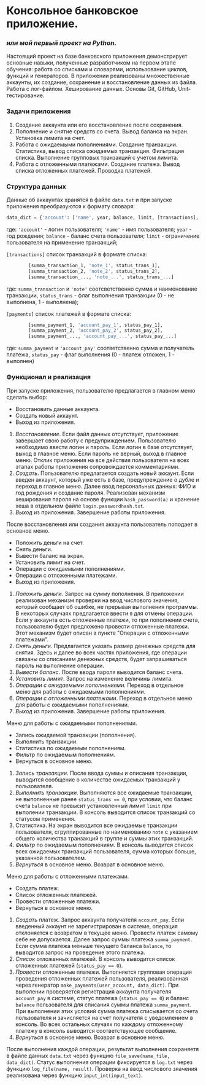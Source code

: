 # Консольное банковское приложение.
### _или мой первый проект на Python._  

Настоящий проект на базе банковского приложения демонстрирует основные навыки, полученные 
разработчиком на первом этапе обучения: работа  со списками и словарями, 
использование циклов, функций и генераторов. 
В приложении реализованы множественные аккаунты, их создание, сохранение
и восстановление данных из файла. Работа с лог-файлом. Хеширование данных. 
Основы Git, GitHub, Unit-тестирование.

### Задачи приложения
1. Создание аккаунта или его восстановление после сохранения.
2. Пополнение и снятие средств со счета. Вывод баланса на экран. Установка лимита на счет.
3. Работа с ожидаемыми пополнениями. Создание транзакции. Статистика, вывод списка ожидаемых транзакция. Фильтрация списка. Выполнение групповых транзакций с учетом лимита.
4. Работа с отложенными платежами. Создание платежа. Вывод списка отложенных платежей. Проводка платежей.

### Структура данных
Данные об аккаунтах хранятся в файле `data.txt` и при запуске приложения
преобразуются к формату словаря:

```python
data_dict = {'account': ['name', year, balance, limit, [transactions], [payments]]}
```
где: `'account'` - логин пользователя; `'name'` - имя пользователя; `year` - год рождения;
`balance` - баланс счета пользователя; `limit` - ограничение пользователя на применение транзакций; 

`[transactions]` список транзакций в формате списка:
```python
        [summa_transaction_1, 'note_1', status_trans_1],
        [summa_transaction_2, 'note_2', status_trans_2],
        [summa_transaction_..., 'note_...', status_trans_...]
```
где: `summa_transaction` и `'note'` соотсветственно сумма и наименование транзакции,
`status_trans` - флаг выполнения транзакции (0 - не выполнена, 1 - выполнена);

`[payments]` список платежей в формате списка:
```python
        [summa_payment_1, 'account_pay_1', status_pay_1],
        [summa_payment_2, 'account_pay_2', status_pay_2],
        [summa_payment_..., 'account_pay_...', status_pay_...]
```
где: `summa_payment` и `'account_pay'` соответственно сумма и получатель платежа, 
`status_pay` - флаг выполнения (0 - платеж отложен, 1 - выполнен)

### Функционал и реализация
При запуске приложения, пользователю предлагается в главном меню сделать выбор:
- Восстановить данные аккаунта.
- Создать новый аккаунт. 
- Выход из приложения.

1. _Восстановление_. Если файл данных отсутствует, приложение завершает свою работу 
с предуприждением. Пользователю необходимо ввести логин и пароль.
Если логин в базе отсутствует, выход в главное меню. Если пароль не верный, выход в главное меню. 
Отклик приложения на все действия пользователя на всех этапах работы приложения сопровождается комментариями.
2. _Создать_. Пользователю предлагается создать новый аккаунт. Если введен аккаунт, который уже есть в базе, 
предупреждение о дубле и переход в главное меню. Далее ввод персональных данных: ФИО и год рождения и создание пароля. 
Реализован механизм хеширования пароля на основе функции `hash_password(a)` и хранение хеша в отдельном файле 
`login.passwordhash.txt`.
3. _Выход_ из приложения. Завершение работы приложения.

После восстановления или создания аккаунта пользователь поподает в основное меню. 
- Положить деньги на счет.
- Снять деньги.
- Вывести баланс на экран.
- Установить лимит на счет.
- Операции с ожидаемыми пополнениями.
- Операции с отложенными платежами.
- Выход из приложения.

1. _Положить деньги_. Запрос на сумму пополнения. В приложении реализован механизм проверки 
на ввод числового значения, который сообщает об ошибке, не прерывая выполнения программы. 
В некоторых случаях предлагается ввести `0` для отмены операции. Если у аккаунта есть отложенные платежи, то 
при пополнении счета, пользователю будет предложено провести отложенные платежи.
Этот механизм будет описан в пункте "Операции с отложенными платежами".
2. _Снять деньги_. Предлагается указать размер денежных средств для снятия. 
Здесь и далее во всех частях приложения, где операции связаны со списанием денежных средств, 
будет запрашиваться пароль на выполнение операции.
3. _Вывести баланс_. После ввода пароля выводится баланс счета.
4. _Установить лимит_. Запрос на изменение величины лимита.
5. _Операции с ожидаемыми пополнениями_. Переход в отдельное меню для работы с ожидаемыми пополнениями.
6. _Операции с отложенными платежами_. Переход в отдельное меню для работы с ожидаемыми пополнениями.
7. _Выход_ из приложения. Завершение работы приложения.

Меню для работы с ожидаемыми пополнениями.
- Запись ожидаемой транзакции (пополнения).
- Выполнить транзакции.
- Статистика по ожидаемым пополнениям.
- Фильтр по ожидаемым пополнениям.
- Вернуться в основное меню.

1. _Запись транзакции_. После ввода суммы и описания транзакции, выводится сообщение о количестве ожидаемых
транзакций у пользователя.
2. _Выполнить транзакции_. Выполняются все ожидаемые транзакции, не выполненные ранее
`status_trans == 0`, при условии, что баланс счета `balance` не превысит установленный лимит 
`limit` при выполении транзакции. В консоль выводится список транзакций со статусом применения.
3. Статистика. На экран выводится все ожидаемые транзакции пользователя, 
сгруппированные по наименованию `note` с указанием общего количества транзакций 
в группе и суммы этих транзакций.
4. _Фильтр_ по ожидаемым пополнениям. В консоль выводится список всех ожидаемых транзакций пользователя,
сумма которых больше, указанной пользователем.
5. _Вернуться_ в основное меню. Возврат в основное меню.

Меню для работы с отложенными платежами.
- Создать платеж.
- Список отложенных платежей.
- Провести отложенные платежи.
- Вернуться в основное меню.

1. _Создать_ платеж. Запрос аккаунта получателя `account_pay`. Если введенный аккаунт не зарегистрирован в системе, 
операция отклоняется с возвратом в текущее меню. Провести платеж самому себе не допускается. 
Далее запрос суммы платежа `summa_payment`. Если сумма платежа меньше текущего баланса `balance`, 
то выводится запрос на проведение этого платежа.
2. _Список_ отложенных платежей. В консоль выводится список отложенных платежей (`status_pay == 0`).
3. _Провести_ отложенные платежи. Выполняется групповая операция проведения отложенных платежей 
пользователя, реализованная через генератор `make_payments(user_account, data_dict)`. 
При выполении проверяется регистрация аккаунта получателя `account_pay` в системе, статус платежа
(`status_pay == 0`) и баланс `balance` пользователя для списания суммы платежа `summa_payment`. 
При выполнении этих условий сумма платежа списывается со счета пользователя и 
зачисляется на счет получателя с уведомлением в консоль.
Во всех остальных случаях по каждому отложенному платежу в консоль выводится 
соответствующее сообщение. 
4. _Вернуться_ в основное меню. Возврат в основное меню.


После выполнения каждой операции, результат выполнения сохраняетя в файле данных `data.txt`
 через функцию `file_save(name_file, data_dict)`. 
Статус выполнения операции фиксируется 
в `log.txt` через функцию `log_file(name, result)`. 
Проверка на ввод числового значения
реализована через функцию `input_int(input_text)`.

